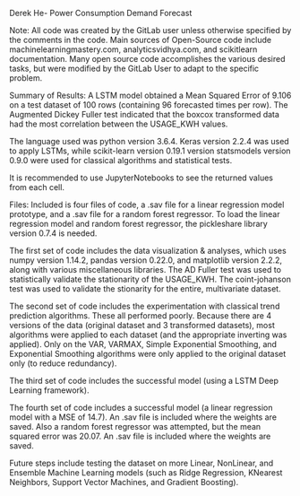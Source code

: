 Derek He- Power Consumption Demand Forecast


Note: All code was created by the GitLab user unless otherwise specified by the comments in the code. 
Main sources of Open-Source code include machinelearningmastery.com, analyticsvidhya.com, and scikitlearn documentation.
Many open source code accomplishes the various desired tasks, but were modified by the GitLab User to adapt to the specific problem.


Summary of Results:
A LSTM model obtained a Mean Squared Error of 9.106 on a test dataset of 100 rows (containing 96 forecasted times per row). 
The Augmented Dickey Fuller test indicated that the boxcox transformed data had the most correlation between the USAGE_KWH values. 



The language used was python version 3.6.4. Keras version 2.2.4 was used to apply LSTMs, while scikit-learn version 0.19.1 version statsmodels version 0.9.0 were used for classical algorithms and statistical tests. 

It is recommended to use JupyterNotebooks to see the returned values from each cell. 



Files:
Included is four files of code, a .sav file for a linear regression model prototype, and a .sav file for a random forest regressor. To load the linear regression model and random forest regressor, the pickleshare library version 0.7.4 is needed. 

The first set of code includes the data visualization & analyses, which uses numpy version 1.14.2, pandas version 0.22.0, and matplotlib version 2.2.2, along with various miscellaneous libraries.
The AD Fuller test was used to statistically validate the stationarity of the USAGE_KWH. The coint-johanson test was used to validate the stionarity for the entire, multivariate dataset. 

The second set of code includes the experimentation with classical trend prediction algorithms. These all performed poorly. Because there are 4 versions of the data (original dataset and 3 transformed datasets), most algorithms were applied to each dataset (and the appropriate inverting was applied). Only on the VAR, VARMAX, Simple Exponential Smoothing, and Exponential Smoothing algorithms were only applied to the original dataset only (to reduce redundancy). 

The third set of code includes the successful model (using a LSTM Deep Learning framework). 

The fourth set of code includes a successful model (a linear regression model with a MSE of 14.7). An .sav file is included where the weights are saved. 
Also a random forest regressor was attempted, but the mean squared error was 20.07. An .sav file is included where the weights are saved. 

Future steps include testing the dataset on more Linear, NonLinear, and Ensemble Machine Learning models (such as Ridge Regression, KNearest Neighbors, Support Vector Machines, and Gradient Boosting). 